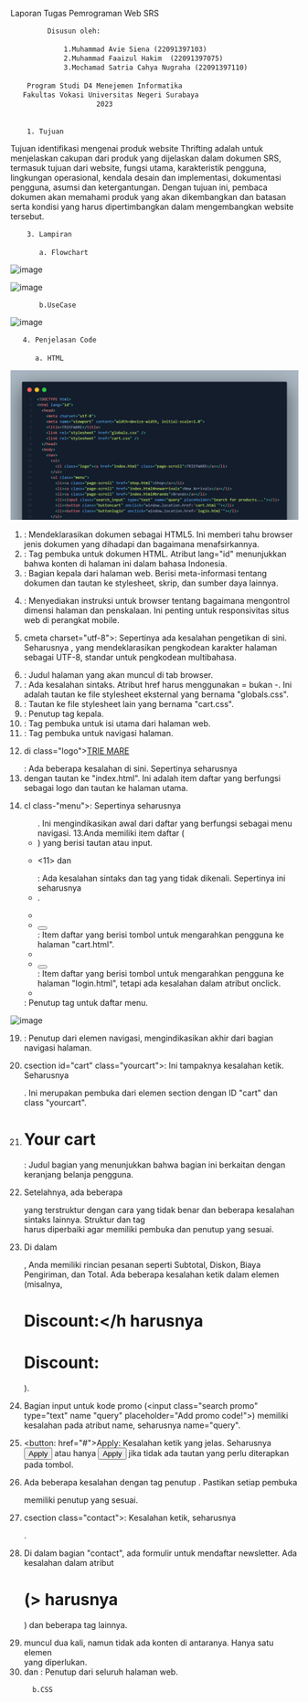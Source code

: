 Laporan Tugas Pemrograman Web SRS 

             Disusun oleh:

                 1.Muhammad Avie Siena (22091397103)
                 2.Muhammad Faaizul Hakim  (22091397075)
                 3.Mochamad Satria Cahya Nugraha (22091397110)

        Program Studi D4 Menejemen Informatika 
       Fakultas Vokasi Universitas Negeri Surabaya 
                         2023


        1. Tujuan
        
 Tujuan identifikasi mengenai produk website Thrifting adalah untuk menjelaskan cakupan 
dari produk yang dijelaskan dalam dokumen SRS, termasuk tujuan dari website, fungsi utama, karakteristik 
pengguna, lingkungan operasional, kendala desain dan implementasi, dokumentasi pengguna, asumsi dan 
ketergantungan. Dengan tujuan ini, pembaca dokumen akan memahami produk yang akan dikembangkan dan
 batasan serta kondisi yang harus dipertimbangkan dalam mengembangkan website tersebut.

        3. Lampiran

           a. Flowchart
              
![image](https://github.com/22091397103-MohammadAvieSienaMIC22/PEMWEB-07/assets/144098631/47ca8aba-2b84-4825-90e5-988dab373cb5)


![image](https://github.com/22091397103-MohammadAvieSienaMIC22/PEMWEB-07/assets/144098631/a82f80b2-5092-4d3e-91eb-8bd23a558df9)


           b.UseCase 

![image](https://github.com/22091397103-MohammadAvieSienaMIC22/PEMWEB-07/assets/144098631/b330d528-2e55-4fa6-a2ba-76f9dcc7749a)



       4. Penjelasan Code

          a. HTML
![Alt text](image.png)

1. <!DOCTYPE html>: Mendeklarasikan dokumen sebagai HTML5. Ini memberi tahu browser jenis dokumen yang dihadapi dan bagaimana menafsirkannya.

2. <html lang="id">: Tag pembuka untuk dokumen HTML. Atribut lang="id" menunjukkan bahwa konten di halaman ini dalam bahasa Indonesia.
  
3. <head>: Bagian kepala dari halaman web. Berisi meta-informasi tentang dokumen dan tautan ke stylesheet, skrip, dan sumber daya lainnya.
  
4. <meta name="viewport" content="width=device-width, initial-scale=1.0">: Menyediakan instruksi untuk browser tentang bagaimana mengontrol dimensi halaman dan penskalaan. Ini penting untuk responsivitas situs web di perangkat mobile.

5. cmeta charset="utf-8">: Sepertinya ada kesalahan pengetikan di sini. Seharusnya <meta charset="utf-8">, yang mendeklarasikan pengkodean karakter halaman sebagai UTF-8, standar untuk pengkodean multibahasa.

5. <title>#TEFNARF</title>: Judul halaman yang akan muncul di tab browser.

6. <link rel="stylesheet" href-"globals.css" />: Ada kesalahan sintaks. Atribut href harus menggunakan = bukan -. Ini adalah tautan ke file stylesheet eksternal yang bernama "globals.css".

7. <link rel="stylesheet" href="cart.css" />: Tautan ke file stylesheet lain yang bernama "cart.css".

8. </head>: Penutup tag kepala.

9. <body>: Tag pembuka untuk isi utama dari halaman web.
  10. <nav>: Tag pembuka untuk navigasi halaman.
  11. di class="logo"><a href="index.ht index.html" class="page-scroll">TRIE MARE</a></LI>: Ada beberapa kesalahan di sini. Sepertinya seharusnya <li class="logo"> dengan tautan ke "index.html". Ini adalah item daftar yang berfungsi sebagai logo dan tautan ke halaman utama.
  12. cl class-"menu">: Sepertinya seharusnya <ul class="menu">. Ini mengindikasikan awal dari daftar yang berfungsi sebagai menu navigasi.
  13.Anda memiliki item daftar (<li>) yang berisi tautan atau input.
  14. <11> dan </li>: Ada kesalahan sintaks dan tag yang tidak dikenali. Sepertinya ini seharusnya <li>.
  15. <li><button class="buttoncart" onclick="window.location.href='cart.html"></li>: Item daftar yang berisi tombol untuk mengarahkan pengguna ke halaman "cart.html".
  16. <li><button class="buttonlogin" onclick="window.location.href="login.html""></li>: Item daftar yang berisi tombol untuk mengarahkan pengguna ke halaman "login.html", tetapi ada kesalahan dalam atribut onclick.
  17. </ul>: Penutup tag untuk daftar menu.

<img width="290" alt="image" src="https://github.com/22091397103-MohammadAvieSienaMIC22/PEMWEB-07/assets/144098631/64554730-e026-4b1a-9542-5415f9d536f0">

19. </nav>: Penutup dari elemen navigasi, mengindikasikan akhir dari bagian navigasi halaman.
20. csection id="cart" class="yourcart">: Ini tampaknya kesalahan ketik. Seharusnya <section id="cart" class="yourcart">. Ini merupakan pembuka dari elemen section dengan ID "cart" dan class "yourcart".
21. <h1>Your cart</h1>: Judul bagian yang menunjukkan bahwa bagian ini berkaitan dengan keranjang belanja pengguna.
22. Setelahnya, ada beberapa <div> yang terstruktur dengan cara yang tidak benar dan beberapa kesalahan sintaks lainnya. Struktur dan tag <div> harus diperbaiki agar memiliki pembuka dan penutup yang sesuai.
23. Di dalam <div class="frane_order">, Anda memiliki rincian pesanan seperti Subtotal, Diskon, Biaya Pengiriman, dan Total. Ada beberapa kesalahan ketik dalam elemen (misalnya, <h1>Discount:</h harusnya <h1>Discount:</h1>).
23. Bagian input untuk kode promo (<input class="search promo" type="text" name "query" placeholder="Add promo code!">) memiliki kesalahan pada atribut name, seharusnya name="query".
24. <button: href="#">Apply</button>: Kesalahan ketik yang jelas. Seharusnya <button href="#">Apply</button> atau hanya <button>Apply</button> jika tidak ada tautan yang perlu diterapkan pada tombol.
25. Ada beberapa kesalahan dengan tag penutup </div>. Pastikan setiap pembuka <div> memiliki penutup yang sesuai.
26. csection class="contact">: Kesalahan ketik, seharusnya <section class="contact">.
27. Di dalam bagian "contact", ada formulir untuk mendaftar newsletter. Ada kesalahan dalam atribut <h1> (</N1>>
    harusnya </h1>) dan beberapa tag lainnya.
29. <footer> muncul dua kali, namun tidak ada konten di antaranya. Hanya satu elemen <footer> yang diperlukan.
30. </body> dan </html>: Penutup dari seluruh halaman web.
 







          b.CSS


 
